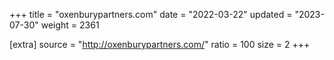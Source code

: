 +++
title = "oxenburypartners.com"
date = "2022-03-22"
updated = "2023-07-30"
weight = 2361

[extra]
source = "http://oxenburypartners.com/"
ratio = 100
size = 2
+++
